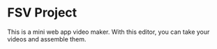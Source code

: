 # FSV Project
This is a mini web app video maker. With this editor, you can take your videos and assemble them.

